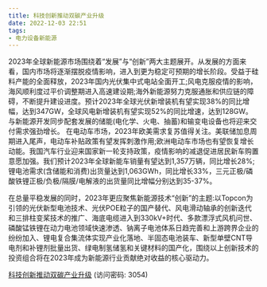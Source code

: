 ```yaml
---
title: 科技创新推动双碳产业升级
date: 2022-12-03 22:51
tags:
- 电力设备新能源
---
```

2023年全球新能源市场围绕着“发展”与“创新”两大主题展开。从发展的方面来看，国内市场将逐渐摆脱疫情影响，进入到更为稳定可预期的增长阶段。受益于硅料产能的全面释放，2023年国内光伏集中式电站全面开工;风电克服疫情的影响，海风顺利度过平价调整期进入高速建设期;海外新能源努力克服通胀和供应链的障碍，不断提升建设进度。预计2023年全球光伏新增装机有望实现38%的同比增幅，达到347GW，全球风电新增装机有望实现52%的同比增速，达到128GW。与新能源开发同步配套发展的储能(电化学、火电、抽蓄)和输变电设备也将迎来交付需求强劲增长。
在电动车市场，2023年欧美需求复苏值得关注。美联储加息周期进入尾声，电动车补贴政策有望发挥刺激作用;欧洲电动车市场也有望恢复增长动能。我国汽车行业迎来国家新一轮支持政策，疫情影响的减退促进居民新车购置意愿加强。我们预计2023年全球新能车销量有望达到1,357万辆，同比增长28%;锂电池需求(含储能和消费)出货量达到1,063GWh，同比增长33%，三元正极/磷酸铁锂正极/负极/隔膜/电解液的出货量同比增幅分别达到35-37%。
<!-- more -->
在总量平稳发展的同时，2023年更应聚焦新能源技术“创新”的主题:以Topcon为引领的光伏新型电池技术、光伏POE粒子的国产替代、风电滑动轴承的创新迭代和三排柱变桨技术的推广、海底电缆进入到330kV+时代、多款漂浮式风机问世、磷酸锰铁锂在动力电池领域快速渗透、钠离子电池体系日趋完善和上游跨界企业的纷纷加入、锂电复合集流体实现产业化落地、半固态电池装车、新型单壁CNT导电剂和补锂剂批量出货、绿电制氢储氢和关键材料的国产化，围绕以上创新技术的投资组合将在2023年成为新能源行业贡献绝对收益的核心驱动力。

[科技创新推动双碳产业升级](https://url12.ctfile.com/f/3948612-739737942-4ce716?p=3054)
(访问密码: 3054)

